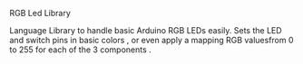 RGB Led Library

Language Library to handle basic Arduino RGB LEDs easily. Sets the LED and switch pins in basic colors , or even apply a mapping RGB values ​​from 0 to 255 for each of the 3 components .
